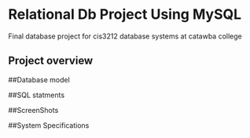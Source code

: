 # Relational Db Project Using MySQL
Final database project for cis3212 database systems at catawba college
## Project overview 

##Database model 

##SQL statments

##ScreenShots

##System Specifications
